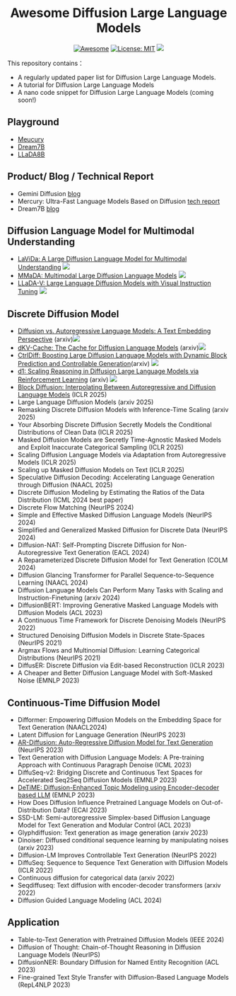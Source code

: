 <div align="center">
  
# Awesome Diffusion Large Language Models

[![Awesome](https://awesome.re/badge.svg)](https://github.com/XiaoYee/Awesome_Efficient_LRM_Reasoning) 
[![License: MIT](https://img.shields.io/badge/License-MIT-green.svg)](https://opensource.org/licenses/MIT)
![](https://img.shields.io/github/last-commit/yczhou001/Awesome-Diffusion-LLM?color=green) 

</div>

This repository contains：
  - A regularly updated paper list for Diffusion Large Language Models.
  - A tutorial for Diffusion Large Language Models
  - A nano code snippet for Diffusion Large Language Models (coming soon!)


## Playground
- [Meucury](https://chat.inceptionlabs.ai/)
- [Dream7B](https://huggingface.co/spaces/multimodalart/Dream)
- [LLaDA8B](https://huggingface.co/spaces/multimodalart/LLaDA)


## Product/ Blog / Technical Report
- Gemini Diffusion [blog](https://deepmind.google/models/gemini-diffusion/) 
- Mercury: Ultra-Fast Language Models Based on Diffusion [tech report](https://drive.google.com/file/d/1xrqTqF88OZblf0NgMjr1REU4doYlkNXf/view)
- Dream7B [blog](https://hkunlp.github.io/blog/2025/dream/)


## Diffusion Language Model for Multimodal Understanding

- [LaViDa: A Large Diffusion Language Model for Multimodal Understanding](https://arxiv.org/pdf/2505.16839) ![](https://img.shields.io/badge/abs-2025.05-red)
- [MMaDA: Multimodal Large Diffusion Language Models](https://arxiv.org/pdf/2505.15809) ![](https://img.shields.io/badge/abs-2025.05-red)
- [LLaDA-V: Large Language Diffusion Models with Visual Instruction Tuning](https://arxiv.org/pdf/2505.16933) ![](https://img.shields.io/badge/abs-2025.05-red)


## Discrete Diffusion Model
- [Diffusion vs. Autoregressive Language Models: A Text Embedding Perspective](https://arxiv.org/pdf/2505.15045) (arxiv)![](https://img.shields.io/badge/abs-2025.05-red)
- [dKV-Cache: The Cache for Diffusion Language Models](https://arxiv.org/pdf/2505.15781) (arxiv)![](https://img.shields.io/badge/abs-2025.05-red)
- [CtrlDiff: Boosting Large Diffusion Language Models with Dynamic Block Prediction and Controllable Generation](https://arxiv.org/pdf/2505.14455)(arxiv) ![](https://img.shields.io/badge/abs-2025.05-red)
- [d1: Scaling Reasoning in Diffusion Large Language Models via Reinforcement Learning](https://arxiv.org/abs/2504.12216) (arxiv) ![](https://img.shields.io/badge/abs-2025.04-red)
- [Block Diffusion: Interpolating Between Autoregressive and Diffusion Language Models](https://arxiv.org/pdf/2503.09573) (ICLR 2025)
- Large Language Diffusion Models (arxiv 2025)
- Remasking Discrete Diffusion Models with Inference-Time Scaling (arxiv 2025)
- Your Absorbing Discrete Diffusion Secretly Models the Conditional Distributions of Clean Data (ICLR 2025)
- Masked Diffusion Models are Secretly Time-Agnostic Masked Models and Exploit Inaccurate Categorical Sampling (ICLR 2025)
- Scaling Diffusion Language Models via Adaptation from Autoregressive Models (ICLR 2025)
- Scaling up Masked Diffusion Models on Text (ICLR 2025)
- Speculative Diffusion Decoding: Accelerating Language Generation through Diffusion (NAACL 2025)
- Discrete Diffusion Modeling by Estimating the Ratios of the Data Distribution (ICML 2024 best paper)
- Discrete Flow Matching (NeurIPS 2024)
- Simple and Effective Masked Diffusion Language Models (NeurIPS 2024)
- Simplified and Generalized Masked Diffusion for Discrete Data (NeurIPS 2024)
- Diffusion-NAT: Self-Prompting Discrete Diffusion for Non-Autoregressive Text Generation (EACL 2024)
- A Reparameterized Discrete Diffusion Model for Text Generation (COLM 2024)
- Diffusion Glancing Transformer for Parallel Sequence-to-Sequence Learning (NAACL 2024)
- Diffusion Language Models Can Perform Many Tasks with Scaling and Instruction-Finetuning (arxiv 2024)
- DiffusionBERT: Improving Generative Masked Language Models with Diffusion Models (ACL 2023)
- A Continuous Time Framework for Discrete Denoising Models (NeurIPS 2022)
- Structured Denoising Diffusion Models in Discrete State-Spaces (NeurIPS 2021)
- Argmax Flows and Multinomial Diffusion: Learning Categorical Distributions (NeurIPS 2021)
- DiffusER: Discrete Diffusion via Edit-based Reconstruction (ICLR 2023)
- A Cheaper and Better Diffusion Language Model with Soft-Masked Noise (EMNLP 2023)
  

## Continuous-Time Diffusion Model 
- Difformer: Empowering Diffusion Models on the Embedding Space for Text Generation (NAACL2024)
- Latent Diffusion for Language Generation (NeurIPS 2023)
- [AR-Diffusion: Auto-Regressive Diffusion Model for Text Generation](https://arxiv.org/pdf/2305.09515) (NeurIPS 2023)
- Text Generation with Diffusion Language Models: A Pre-training Approach with Continuous Paragraph Denoise (ICML 2023)
- DiffuSeq-v2: Bridging Discrete and Continuous Text Spaces for Accelerated Seq2Seq Diffusion Models (EMNLP 2023)
- [DeTiME: Diffusion-Enhanced Topic Modeling using Encoder-decoder based LLM](https://arxiv.org/pdf/2310.15296) (EMNLP 2023)
- How Does Diffusion Influence Pretrained Language Models on Out-of-Distribution Data? (ECAI 2023)
- SSD-LM: Semi-autoregressive Simplex-based Diffusion Language Model for Text Generation and Modular Control (ACL 2023)
- Glyphdiffusion: Text generation as image generation (arxiv 2023)
- Dinoiser: Diffused conditional sequence learning by manipulating noises (arxiv 2023)
- Diffusion-LM Improves Controllable Text Generation (NeurIPS 2022)
- DiffuSeq: Sequence to Sequence Text Generation with Diffusion Models (ICLR 2022)
- Continuous diffusion for categorical data (arxiv 2022)
- Seqdiffuseq: Text diffusion with encoder-decoder transformers (arxiv 2022)
- Diffusion Guided Language Modeling (ACL 2024)






## Application
- Table-to-Text Generation with Pretrained Diffusion Models (IEEE 2024)
- Diffusion of Thought: Chain-of-Thought Reasoning in Diffusion Language Models (NeurIPS)
- DiffusionNER: Boundary Diffusion for Named Entity Recognition (ACL 2023)
- Fine-grained Text Style Transfer with Diffusion-Based Language Models (RepL4NLP 2023)



